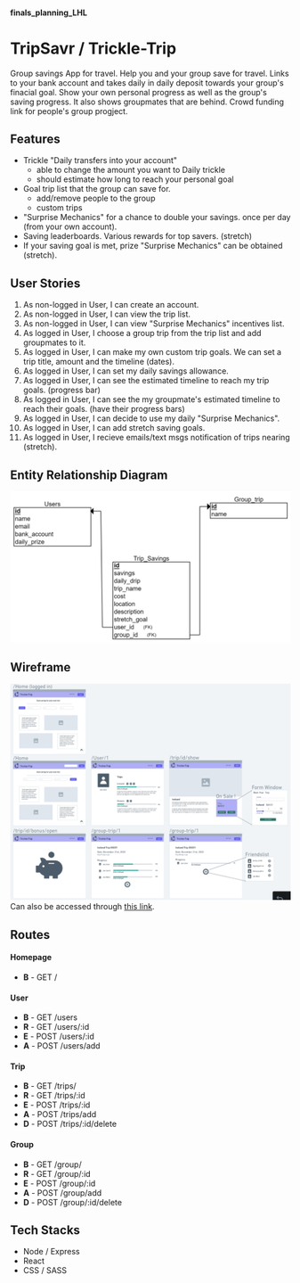 #### finals_planning_LHL

# TripSavr / Trickle-Trip

Group savings App for travel. Help you and your group save for travel. Links to your bank account and takes daily in daily deposit towards your
group's finacial goal. Show your own personal progress as well as the group's saving progress. It also shows groupmates that are behind. Crowd funding link for people's group progject.

## Features

* Trickle "Daily transfers into your account"
  * able to change the amount you want to Daily trickle
  * should estimate how long to reach your personal goal
* Goal trip list that the group can save for.
  * add/remove people to the group
  * custom trips
* "Surprise Mechanics" for a chance to double your savings. once per day (from your own account).
* Saving leaderboards. Various rewards for top savers. (stretch)
* If your saving goal is met, prize "Surprise Mechanics" can be obtained (stretch).

## User Stories

1. As non-logged in User, I can create an account.
2. As non-logged in User, I can view the trip list.
3. As non-logged in User, I can view "Surprise Mechanics" incentives list.
4. As logged in User, I choose a group trip from the trip list and add groupmates to it.
5. As logged in User, I can make my own custom trip goals. We can set a trip title, amount and the timeline (dates).
6. As logged in User, I can set my daily savings allowance.
7. As logged in User, I can see the estimated timeline to reach my trip goals. (progress bar)
8. As logged in User, I can see the my groupmate's estimated timeline to reach their goals. (have their progress bars)
9. As logged in User, I can decide to use my daily "Surprise Mechanics".
10. As logged in User, I can add stretch saving goals.
11. As logged in User, I recieve emails/text msgs notification of trips nearing (stretch).

## Entity Relationship Diagram

![final_project_erd.png](https://github.com/tpampilon/finals_planning_LHL/blob/main/images/final_project_erd.png?raw=true)

## Wireframe

![final_project_wireframe.png](https://github.com/tpampilon/finals_planning_LHL/blob/main/images/final_project_wireframe.png?raw=true)
Can also be accessed through [this link](https://whimsical.com/homepage-KX7wDy3K5xLC841dNzwwVT).

## Routes

#### Homepage
* **B** - GET /

#### User
* **B** - GET /users
* **R** - GET /users/:id
* **E** - POST /users/:id
* **A** - POST /users/add

#### Trip
* **B** - GET /trips/
* **R** - GET /trips/:id
* **E** - POST /trips/:id
* **A** - POST /trips/add
* **D** - POST /trips/:id/delete

#### Group
* **B** - GET /group/
* **R** - GET /group/:id
* **E** - POST /group/:id
* **A** - POST /group/add
* **D** - POST /group/:id/delete

## Tech Stacks

* Node / Express
* React
* CSS / SASS
